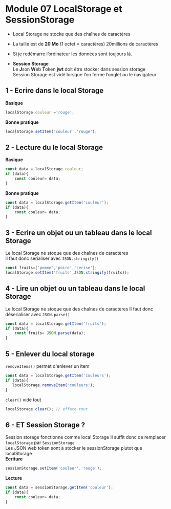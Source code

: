 # Module 07 LocalStorage et SessionStorage


- Local Storage ne stocke que des chaînes de caractères
- La taille est de **20 Mo** (1 octet = caractères) 20millions de caractères
- Si je redémarre l’ordinateur les données sont toujours là.  

- **Session Storage**  
Le **J**son **W**eb **T**oken **jwt** doit être stocker dans session storage  
Session Storage est vidé lorsque l’on ferme l’onglet ou le navigateur


## 1 - Ecrire dans le local Storage
**Basique**
```js
localStorage.couleur ='rouge';
```
**Bonne pratique**
```js
localStorage.setItem('couleur','rouge');
```

## 2 - Lecture du  le local Storage
**Basique**
```js
const data = localStorage.couleur;
if (data){
    const couleur= data;
}
```
**Bonne pratique**
```js
const data = localStorage.getItem('couleur');
if (data){
    const couleur= data;
}
```

## 3 - Ecrire un objet ou un tableau dans le local Storage
Le local Storage ne stoque que des chaînes de caractères  
Il faut donc serialiser avec <code>JSON.stringify()</code>    
```js
const fruits=['pomme','poire','cerise'];
localStorage.setItem('fruits',JSON.stringify(fruits));
```

## 4 - Lire un objet ou un tableau dans le local Storage
Le local Storage ne stoque que des chaînes de caractères 
Il faut donc déserialiser avec <code>JSON.parse()</code>     
```js
const data = localStorage.getItem('fruits');
if (data){
    const fruits= JSON.parse(data);
}
```
## 5 - Enlever du local storage
<code>removeItems()</code> permet d'enlever un item  


```js
const data = localStorage.getItem('couleurs');
if (data){
   localStorage.removeItem('couleurs');
}
```
<code>clear()</code> vide tout 

```js
localStorage.clear(); // efface tout
```
## 6 - ET Session Storage ?
Session storage fonctionne comme local Storage
Il suffit donc de remplacer <code>localStorage</code> par <code>SessionStorage</code>    
Les JSON web token sont à stocker le sessionStorage plutot que localStorage  
**Ecriture**
```js
sessionStorage.setItem('couleur','rouge');
```
**Lecture**
```js
const data = sessionStorage.getItem('couleur');
if (data){
    const couleur= data;
}
```
